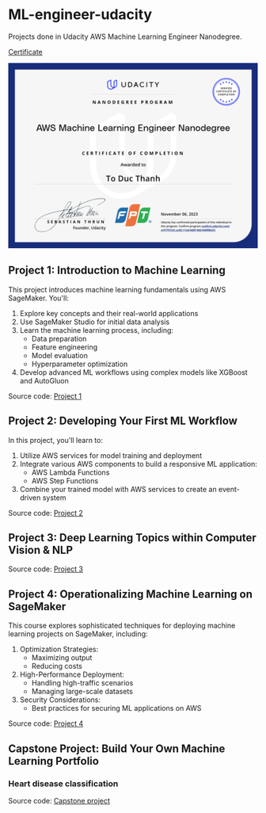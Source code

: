 # ML-engineer-udacity
Projects done in Udacity AWS Machine Learning Engineer Nanodegree.

[Certificate](https://graduation.udacity.com/confirm/e/57757c5c-ac82-11ed-b60f-4bb10d898e53)

![Certificate](Capstone_project/assets/certificate.png)

## Project 1: Introduction to Machine Learning

This project introduces machine learning fundamentals using AWS SageMaker. You'll:

1. Explore key concepts and their real-world applications
2. Use SageMaker Studio for initial data analysis
3. Learn the machine learning process, including:
   - Data preparation
   - Feature engineering
   - Model evaluation
   - Hyperparameter optimization
4. Develop advanced ML workflows using complex models like XGBoost and AutoGluon

Source code: [Project 1](https://github.com/ToDucThanh/ml-engineer-udacity/tree/master/Project_1)

## Project 2: Developing Your First ML Workflow

In this project, you'll learn to:

1. Utilize AWS services for model training and deployment
2. Integrate various AWS components to build a responsive ML application:
   - AWS Lambda Functions
   - AWS Step Functions
3. Combine your trained model with AWS services to create an event-driven system

Source code: [Project 2](https://github.com/ToDucThanh/ml-engineer-udacity/tree/master/Project_2)

## Project 3: Deep Learning Topics within Computer Vision & NLP

Source code: [Project 3](https://github.com/ToDucThanh/ml-engineer-udacity/tree/master/Project_3)

## Project 4: Operationalizing Machine Learning on SageMaker

This course explores sophisticated techniques for deploying machine learning projects on SageMaker, including:

1. Optimization Strategies:
   - Maximizing output
   - Reducing costs
2. High-Performance Deployment:
   - Handling high-traffic scenarios
   - Managing large-scale datasets
3. Security Considerations:
   - Best practices for securing ML applications on AWS
  
Source code: [Project 4](https://github.com/ToDucThanh/ml-engineer-udacity/tree/master/Project_4)

## Capstone Project: Build Your Own Machine Learning Portfolio

### Heart disease classification

Source code: [Capstone project](https://github.com/ToDucThanh/ml-engineer-udacity/tree/master/Capstone_project)
